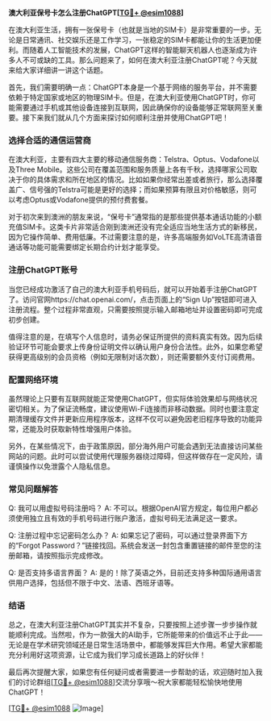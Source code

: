 **澳大利亚保号卡怎么注册ChatGPT[[TG💪+ @esim1088](https://t.me/s/esim1088)]**

在澳大利亚生活，拥有一张保号卡（也就是当地的SIM卡）是非常重要的一步。无论是日常通讯、社交娱乐还是工作学习，一张稳定的SIM卡都能让你的生活更加便利。而随着人工智能技术的发展，ChatGPT这样的智能聊天机器人也逐渐成为许多人不可或缺的工具。那么问题来了，如何在澳大利亚注册ChatGPT呢？今天就来给大家详细讲一讲这个话题。

首先，我们需要明确一点：ChatGPT本身是一个基于网络的服务平台，并不需要依赖于特定国家或地区的物理SIM卡。但是，在澳大利亚使用ChatGPT时，你可能需要通过手机或其他设备连接到互联网，因此确保你的设备能够正常联网至关重要。接下来我们就从几个方面来探讨如何顺利注册并使用ChatGPT吧！

### 选择合适的通信运营商

在澳大利亚，主要有四大主要的移动通信服务商：Telstra、Optus、Vodafone以及Three Mobile。这些公司在覆盖范围和服务质量上各有千秋，选择哪家公司取决于你的具体需求和所在地区的情况。比如如果你经常出差或者旅行，那么选择覆盖广、信号强的Telstra可能是更好的选择；而如果预算有限且对价格敏感，则可以考虑Optus或Vodafone提供的预付费套餐。

对于初次来到澳洲的朋友来说，“保号卡”通常指的是那些提供基本通话功能的小额充值SIM卡。这类卡片非常适合刚到澳洲还没有完全适应当地生活方式的新移民，因为它操作简单、费用低廉。不过需要注意的是，许多高端服务如VoLTE高清语音通话等功能可能需要绑定长期合约计划才能享受。

### 注册ChatGPT账号

当您已经成功激活了自己的澳大利亚手机号码后，就可以开始着手注册ChatGPT了。访问官网https://chat.openai.com/，点击页面上的“Sign Up”按钮即可进入注册流程。整个过程非常直观，只需要按照提示输入邮箱地址并设置密码即可完成初步创建。

值得注意的是，在填写个人信息时，请务必保证所提供的资料真实有效。因为后续验证环节可能会要求上传身份证明文件以确认用户身份合法性。此外，如果您希望获得更高级别的会员资格（例如无限制对话次数），则还需要额外支付订阅费用。

### 配置网络环境

虽然理论上只要有互联网就能正常使用ChatGPT，但实际体验效果却与网络状况密切相关。为了保证流畅度，建议使用Wi-Fi连接而非移动数据。同时也要注意定期清理缓存文件并更新应用程序版本，这样不仅可以避免因老旧程序导致的功能异常，还能及时获取新特性增强用户体验。

另外，在某些情况下，由于政策原因，部分海外用户可能会遇到无法直接访问某些网站的问题。此时可以尝试使用代理服务器绕过障碍，但这样做存在一定风险，请谨慎操作以免泄露个人隐私信息。

### 常见问题解答

Q: 我可以用虚拟号码注册吗？
A: 不可以。根据OpenAI官方规定，每位用户都必须使用独立且有效的手机号码进行账户激活，虚拟号码无法满足这一要求。

Q: 注册过程中忘记密码怎么办？
A: 如果忘记了密码，可以通过登录界面下方的“Forgot Password？”链接找回。系统会发送一封包含重置链接的邮件至您的注册邮箱，请按照指示完成修改。

Q: 是否支持多语言界面？
A: 是的！除了英语之外，目前还支持多种国际通用语言供用户选择，包括但不限于中文、法语、西班牙语等。

### 结语

总之，在澳大利亚注册ChatGPT其实并不复杂，只要按照上述步骤一步步操作就能顺利完成。当然啦，作为一款强大的AI助手，它所能带来的价值远不止于此——无论是在学术研究领域还是日常生活场景中，都能够发挥巨大作用。希望大家都能充分利用好这项资源，让它成为我们学习成长道路上的好伙伴！

最后再次提醒大家，如果您有任何疑问或者需要进一步帮助的话，欢迎随时加入我们的讨论群组[[TG💪+ @esim1088](https://t.me/s/esim1088)]交流分享哦～祝大家都能轻松愉快地使用ChatGPT！

[[TG💪+ @esim1088](https://t.me/s/esim1088) ![Image](https://i.postimg.cc/4NQfJmqS/Snipaste-2025-05-13-00-14-12.png)]